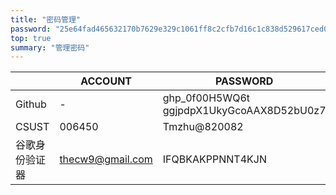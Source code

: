 ```yaml
---
title: "密码管理"
password: "25e64fad465632170b7629e329c1061ff8c2cfb7d16c1c838d529617ced0b1d1"
top: true
summary: "管理密码"
---
```


|                |ACCOUNT   |PASSWORD                                    |
|----------------|----------|--------------------------------------------|
|Github          | -        |ghp_0f00H5WQ6t<br>ggjpdpX1UkyGcoAAX8D52bU0z7|
|CSUST           | 006450   |Tmzhu@820082                                |
|谷歌身份验证器  |thecw9@gmail.com|IFQBKAKPPNNT4KJN                      |



